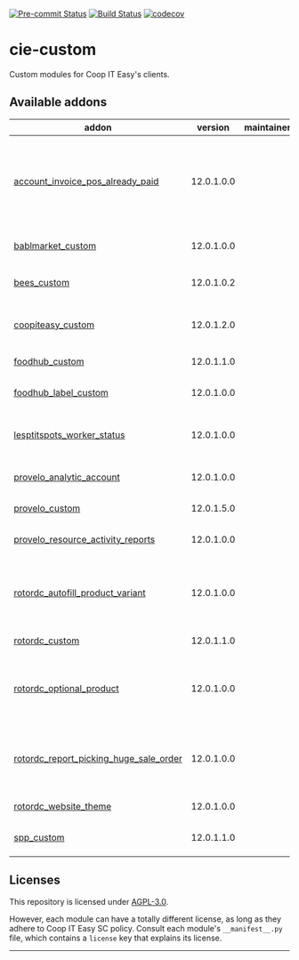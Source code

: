 
<!-- /!\ Non OCA Context : Set here the badge of your runbot / runboat instance. -->
[![Pre-commit Status](https://github.com/coopiteasy/cie-custom/actions/workflows/pre-commit.yml/badge.svg?branch=12.0)](https://github.com/coopiteasy/cie-custom/actions/workflows/pre-commit.yml?query=branch%3A12.0)
[![Build Status](https://github.com/coopiteasy/cie-custom/actions/workflows/test.yml/badge.svg?branch=12.0)](https://github.com/coopiteasy/cie-custom/actions/workflows/test.yml?query=branch%3A12.0)
[![codecov](https://codecov.io/gh/coopiteasy/cie-custom/branch/12.0/graph/badge.svg)](https://codecov.io/gh/coopiteasy/cie-custom)
<!-- /!\ Non OCA Context : Set here the badge of your translation instance. -->

<!-- /!\ do not modify above this line -->

# cie-custom

Custom modules for Coop IT Easy's clients.

<!-- /!\ do not modify below this line -->

<!-- prettier-ignore-start -->

[//]: # (addons)

Available addons
----------------
addon | version | maintainers | summary
--- | --- | --- | ---
[account_invoice_pos_already_paid](account_invoice_pos_already_paid/) | 12.0.1.0.0 |  | Remove sentence about payment communication from invoice based on the account journal
[bablmarket_custom](bablmarket_custom/) | 12.0.1.0.0 |  | Specifics customizations for Bablmarket
[bees_custom](bees_custom/) | 12.0.1.0.2 |  | Specifics customizations for BEES coop.
[coopiteasy_custom](coopiteasy_custom/) | 12.0.1.2.0 |  | Specific customizations for Coop IT Easy
[foodhub_custom](foodhub_custom/) | 12.0.1.1.0 |  | Foodhub customizations
[foodhub_label_custom](foodhub_label_custom/) | 12.0.1.0.0 |  | Additional fields for product labels
[lesptitspots_worker_status](lesptitspots_worker_status/) | 12.0.1.0.0 |  | Worker status management specific to Les P'tit Pots.
[provelo_analytic_account](provelo_analytic_account/) | 12.0.1.0.0 |  | Match BOB analytical accounts.
[provelo_custom](provelo_custom/) | 12.0.1.5.0 |  | Pro Velo customizations
[provelo_resource_activity_reports](provelo_resource_activity_reports/) | 12.0.1.0.0 |  | Reports for resource activities
[rotordc_autofill_product_variant](rotordc_autofill_product_variant/) | 12.0.1.0.0 |  | Autofill some field of the product variant based on the product template.
[rotordc_custom](rotordc_custom/) | 12.0.1.1.0 |  | Customization for RotorDC
[rotordc_optional_product](rotordc_optional_product/) | 12.0.1.0.0 |  | Custom modifications regarding RotorDC's use of optional products.
[rotordc_report_picking_huge_sale_order](rotordc_report_picking_huge_sale_order/) | 12.0.1.0.0 |  | At the bottom of the Picking Operations report, display the sale order in huge text.
[rotordc_website_theme](rotordc_website_theme/) | 12.0.1.0.0 |  | Website theme for RotorDC.
[spp_custom](spp_custom/) | 12.0.1.1.0 |  | Specifics customizations for SPP

[//]: # (end addons)

<!-- prettier-ignore-end -->

## Licenses

This repository is licensed under [AGPL-3.0](LICENSE).

However, each module can have a totally different license, as long as they adhere to Coop IT Easy SC
policy. Consult each module's `__manifest__.py` file, which contains a `license` key
that explains its license.

----
<!-- /!\ Non OCA Context : Set here the full description of your organization. -->
